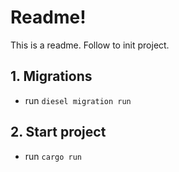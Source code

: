 # Readme!

This is a readme. Follow to init project.

## 1. Migrations

- run `diesel migration run`

## 2. Start project

- run `cargo run`